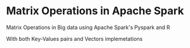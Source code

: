 # Matrix Operations in Apache Spark

Matrix Operations in Big data using Apache Spark's Pyspark and R

With both Key-Values pairs and Vectors implemetations 

